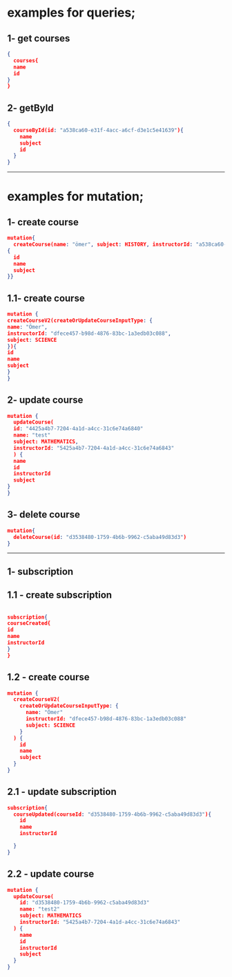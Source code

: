 # examples for queries;

## 1- get courses

```json
{
  courses{
  name
  id
}
}
```

## 2- getById

```json
{
  courseById(id: "a538ca60-e31f-4acc-a6cf-d3e1c5e41639"){
    name
    subject
    id
  }
}
```

---

# examples for mutation;

## 1- create course

```json
mutation{
  createCourse(name: "ömer", subject: HISTORY, instructorId: "a538ca60-e31f-4acc-a6cf-d3e1c5e41639")
{
  id
  name
  subject
}}
```

## 1.1- create course

```json
mutation {
createCourseV2(createOrUpdateCourseInputType: {
name: "Ömer",
instructorId: "dfece457-b98d-4876-83bc-1a3edb03c088",
subject: SCIENCE
}){
id
name
subject
}
}
```

## 2- update course

```json
mutation {
  updateCourse(
  id: "4425a4b7-7204-4a1d-a4cc-31c6e74a6840"
  name: "test"
  subject: MATHEMATICS,
  instructorId: "5425a4b7-7204-4a1d-a4cc-31c6e74a6843"
  ) {
  name
  id
  instructorId
  subject
}
}

```

## 3- delete course

```json
mutation{
  deleteCourse(id: "d3538480-1759-4b6b-9962-c5aba49d83d3")
}
```


---

## 1- subscription

## 1.1 - create subscription

```json

subscription{
courseCreated{
id
name
instructorId
}
}
```

## 1.2 - create course
```json
mutation {
  createCourseV2(
    createOrUpdateCourseInputType: {
      name: "Ömer"
      instructorId: "dfece457-b98d-4876-83bc-1a3edb03c088"
      subject: SCIENCE
    }
  ) {
    id
    name
    subject
  }
}

```

## 2.1 - update subscription

```json
subscription{
  courseUpdated(courseId: "d3538480-1759-4b6b-9962-c5aba49d83d3"){
    id
    name
    instructorId

  }
}
```

## 2.2 - update course

```json
mutation {
  updateCourse(
    id: "d3538480-1759-4b6b-9962-c5aba49d83d3"
    name: "test2"
    subject: MATHEMATICS
    instructorId: "5425a4b7-7204-4a1d-a4cc-31c6e74a6843"
  ) {
    name
    id
    instructorId
    subject
  }
}
```



```json
```
